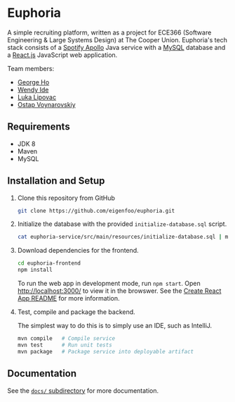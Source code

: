 # Euphoria

A simple recruiting platform, written as a project for ECE366 (Software
Engineering & Large Systems Design) at The Cooper Union. Euphoria's tech stack
consists of a [Spotify Apollo](https://github.com/spotify/apollo) Java service
with a [MySQL](https://www.mysql.com/) database and a
[React.js](https://github.com/facebook/create-react-app) JavaScript web
application. 

Team members:
- [George Ho](https://github.com/eigenfoo)
- [Wendy Ide](https://github.com/wside)
- [Luka Lipovac](https://github.com/lipovac)
- [Ostap Voynarovskiy](https://github.com/ostapstephan)

## Requirements

- JDK 8
- Maven
- MySQL

## Installation and Setup

1. Clone this repository from GitHub

   ```bash
   git clone https://github.com/eigenfoo/euphoria.git
   ```

2. Initialize the database with the provided `initialize-database.sql` script.

   ```bash
   cat euphoria-service/src/main/resources/initialize-database.sql | mysql -u root -p
   ```

3. Download dependencies for the frontend.

   ```bash
   cd euphoria-frontend
   npm install
   ```
   
   To run the web app in development mode, run `npm start`. Open
   [http://localhost:3000/](http://localhost:3000/) to view it in the browswer. See
   the [Create React App
   README](https://github.com/eigenfoo/euphoria/blob/master/euphoria-frontend/README.md)
   for more information.

4. Test, compile and package the backend.

   The simplest way to do this is to simply use an IDE, such as IntelliJ.

   ```bash
   mvn compile   # Compile service
   mvn test      # Run unit tests
   mvn package   # Package service into deployable artifact
   ```

## Documentation

See the [`docs/`
subdirectory](https://github.com/eigenfoo/euphoria/tree/master/docs) for more
documentation.
